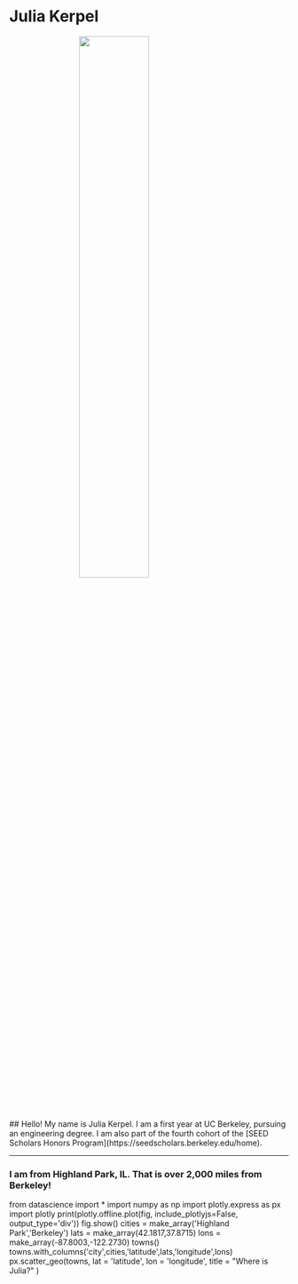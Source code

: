 # Julia Kerpel
<img src="./65496248_c7ktf1fhxa.heic.PNG" style="width:50%; margin:auto; display:block">
## Hello! My name is Julia Kerpel. I am a first year at UC Berkeley, pursuing an engineering degree. I am also part of the fourth cohort of the [SEED Scholars Honors Program](https://seedscholars.berkeley.edu/home).
<hr>

### I am from Highland Park, IL. That is over 2,000 miles from Berkeley!
from datascience import *
import numpy as np
import plotly.express as px
import plotly
print(plotly.offline.plot(fig, include_plotlyjs=False, output_type='div'))
fig.show()
cities = make_array('Highland Park','Berkeley')
lats = make_array(42.1817,37.8715)
lons = make_array(-87.8003,-122.2730)
towns()
towns.with_columns('city',cities,'latitude',lats,'longitude',lons)
px.scatter_geo(towns, 
               lat = 'latitude', 
               lon = 'longitude',
               title = "Where is Julia?"
              )
